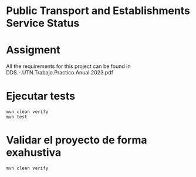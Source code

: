 # Public Transport and Establishments Service Status

# Assigment
All the requirements for this project can be found in 
DDS.-.UTN.Trabajo.Practico.Anual.2023.pdf

# Ejecutar tests

```
mvn clean verify
mvn test
```

# Validar el proyecto de forma exahustiva

```
mvn clean verify
```
